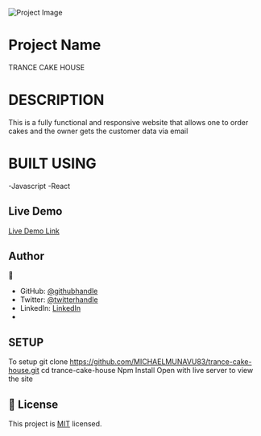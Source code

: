 ![Project Image](https://user-images.githubusercontent.com/86654131/189727627-6cbd71d7-e9b5-4569-952a-1a463d855124.png)

# Project Name

TRANCE CAKE HOUSE

# DESCRIPTION
This is a fully functional and responsive website that allows one to order cakes and the owner gets the customer data via email

# BUILT USING
-Javascript
-React

## Live Demo 

[Live Demo Link](https://trance-cake-house.netlify.app/)

## Author

👤 

- GitHub: [@githubhandle](https://github.com/MICHAELMUNAVU83)
- Twitter: [@twitterhandle](https://twitter.com/MunavuMichael)
- LinkedIn: [LinkedIn](https://www.linkedin.com/in/michael-munavu-78703a218/)
- 

## SETUP
To setup git clone https://github.com/MICHAELMUNAVU83/trance-cake-house.git
cd trance-cake-house
Npm Install
Open with live server to view the site

## 📝 License

This project is [MIT](./MIT.md) licensed.
